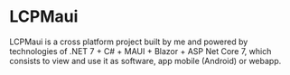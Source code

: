 # LCPMaui

LCPMaui is a cross platform project built by me and powered by technologies of .NET 7 + C# + MAUI + Blazor + ASP Net Core 7, which consists to view and use it as software, app mobile (Android) or webapp.
